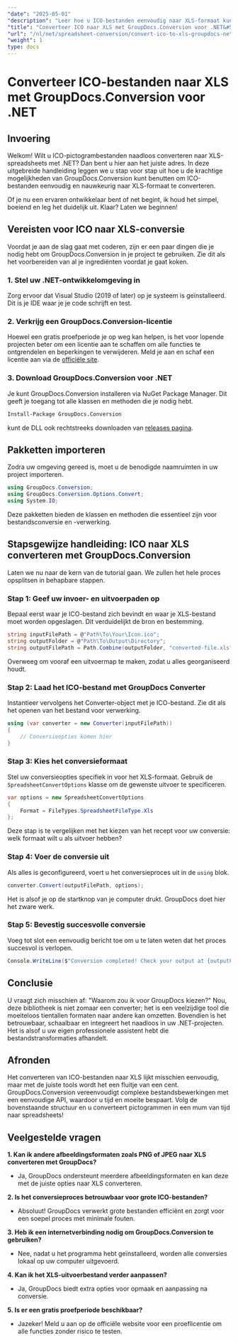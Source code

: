 ```yaml
---
"date": "2025-05-01"
"description": "Leer hoe u ICO-bestanden eenvoudig naar XLS-formaat kunt converteren met GroupDocs.Conversion voor .NET. Volg deze stapsgewijze handleiding voor naadloze bestandsconversie in uw C#-projecten."
"title": "Converteer ICO naar XLS met GroupDocs.Conversion voor .NET&#58; een stapsgewijze handleiding"
"url": "/nl/net/spreadsheet-conversion/convert-ico-to-xls-groupdocs-net/"
"weight": 1
type: docs
---
```

# Converteer ICO-bestanden naar XLS met GroupDocs.Conversion voor .NET

## Invoering

Welkom! Wilt u ICO-pictogrambestanden naadloos converteren naar XLS-spreadsheets met .NET? Dan bent u hier aan het juiste adres. In deze uitgebreide handleiding leggen we u stap voor stap uit hoe u de krachtige mogelijkheden van GroupDocs.Conversion kunt benutten om ICO-bestanden eenvoudig en nauwkeurig naar XLS-formaat te converteren.

Of je nu een ervaren ontwikkelaar bent of net begint, ik houd het simpel, boeiend en leg het duidelijk uit. Klaar? Laten we beginnen!


## Vereisten voor ICO naar XLS-conversie

Voordat je aan de slag gaat met coderen, zijn er een paar dingen die je nodig hebt om GroupDocs.Conversion in je project te gebruiken. Zie dit als het voorbereiden van al je ingrediënten voordat je gaat koken.

### 1. Stel uw .NET-ontwikkelomgeving in

Zorg ervoor dat Visual Studio (2019 of later) op je systeem is geïnstalleerd. Dit is je IDE waar je je code schrijft en test.

### 2. Verkrijg een GroupDocs.Conversion-licentie

Hoewel een gratis proefperiode je op weg kan helpen, is het voor lopende projecten beter om een licentie aan te schaffen om alle functies te ontgrendelen en beperkingen te verwijderen. Meld je aan en schaf een licentie aan via de [officiële site](https://purchase.groupdocs.com/buy).

### 3. Download GroupDocs.Conversion voor .NET

Je kunt GroupDocs.Conversion installeren via NuGet Package Manager. Dit geeft je toegang tot alle klassen en methoden die je nodig hebt. 

```bash
Install-Package GroupDocs.Conversion
```
kunt de DLL ook rechtstreeks downloaden van [releases pagina](https://releases.groupdocs.com/conversion/net/).


## Pakketten importeren

Zodra uw omgeving gereed is, moet u de benodigde naamruimten in uw project importeren.

```csharp
using GroupDocs.Conversion;
using GroupDocs.Conversion.Options.Convert;
using System.IO;
```

Deze pakketten bieden de klassen en methoden die essentieel zijn voor bestandsconversie en -verwerking.


## Stapsgewijze handleiding: ICO naar XLS converteren met GroupDocs.Conversion

Laten we nu naar de kern van de tutorial gaan. We zullen het hele proces opsplitsen in behapbare stappen.

### Stap 1: Geef uw invoer- en uitvoerpaden op

Bepaal eerst waar je ICO-bestand zich bevindt en waar je XLS-bestand moet worden opgeslagen. Dit verduidelijkt de bron en bestemming.

```csharp
string inputFilePath = @"Path\To\Your\Icon.ico";
string outputFolder = @"Path\To\Output\Directory";
string outputFilePath = Path.Combine(outputFolder, "converted-file.xls");
```

Overweeg om vooraf een uitvoermap te maken, zodat u alles georganiseerd houdt.

### Stap 2: Laad het ICO-bestand met GroupDocs Converter

Instantieer vervolgens het Converter-object met je ICO-bestand. Zie dit als het openen van het bestand voor verwerking.

```csharp
using (var converter = new Converter(inputFilePath))
{
    // Conversieopties komen hier
}
```

### Stap 3: Kies het conversieformaat

Stel uw conversieopties specifiek in voor het XLS-formaat. Gebruik de `SpreadsheetConvertOptions` klasse om de gewenste uitvoer te specificeren.

```csharp
var options = new SpreadsheetConvertOptions 
{ 
    Format = FileTypes.SpreadsheetFileType.Xls 
};
```

Deze stap is te vergelijken met het kiezen van het recept voor uw conversie: welk formaat wilt u als uitvoer hebben?

### Stap 4: Voer de conversie uit

Als alles is geconfigureerd, voert u het conversieproces uit in de `using` blok.

```csharp
converter.Convert(outputFilePath, options);
```

Het is alsof je op de startknop van je computer drukt. GroupDocs doet hier het zware werk.

### Stap 5: Bevestig succesvolle conversie

Voeg tot slot een eenvoudig bericht toe om u te laten weten dat het proces succesvol is verlopen.

```csharp
Console.WriteLine($"Conversion completed! Check your output at {outputFolder}");
```

## Conclusie

U vraagt zich misschien af: "Waarom zou ik voor GroupDocs kiezen?" Nou, deze bibliotheek is niet zomaar een converter; het is een veelzijdige tool die moeiteloos tientallen formaten naar andere kan omzetten. Bovendien is het betrouwbaar, schaalbaar en integreert het naadloos in uw .NET-projecten. Het is alsof u uw eigen professionele assistent hebt die bestandstransformaties afhandelt.


## Afronden

Het converteren van ICO-bestanden naar XLS lijkt misschien eenvoudig, maar met de juiste tools wordt het een fluitje van een cent. GroupDocs.Conversion vereenvoudigt complexe bestandsbewerkingen met een eenvoudige API, waardoor u tijd en moeite bespaart. Volg de bovenstaande structuur en u converteert pictogrammen in een mum van tijd naar spreadsheets!


## Veelgestelde vragen

**1. Kan ik andere afbeeldingsformaten zoals PNG of JPEG naar XLS converteren met GroupDocs?**  

- Ja, GroupDocs ondersteunt meerdere afbeeldingsformaten en kan deze met de juiste opties naar XLS converteren.

**2. Is het conversieproces betrouwbaar voor grote ICO-bestanden?**  

- Absoluut! GroupDocs verwerkt grote bestanden efficiënt en zorgt voor een soepel proces met minimale fouten.

**3. Heb ik een internetverbinding nodig om GroupDocs.Conversion te gebruiken?**  

- Nee, nadat u het programma hebt geïnstalleerd, worden alle conversies lokaal op uw computer uitgevoerd.

**4. Kan ik het XLS-uitvoerbestand verder aanpassen?**  

- Ja, GroupDocs biedt extra opties voor opmaak en aanpassing na conversie.

**5. Is er een gratis proefperiode beschikbaar?**  

- Jazeker! Meld u aan op de officiële website voor een proeflicentie om alle functies zonder risico te testen.